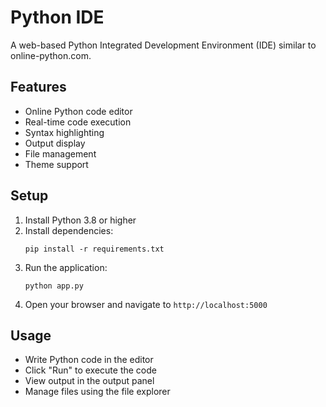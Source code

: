 # Python IDE

A web-based Python Integrated Development Environment (IDE) similar to online-python.com.

## Features
- Online Python code editor
- Real-time code execution
- Syntax highlighting
- Output display
- File management
- Theme support

## Setup
1. Install Python 3.8 or higher
2. Install dependencies:
   ```
   pip install -r requirements.txt
   ```
3. Run the application:
   ```
   python app.py
   ```
4. Open your browser and navigate to `http://localhost:5000`

## Usage
- Write Python code in the editor
- Click "Run" to execute the code
- View output in the output panel
- Manage files using the file explorer
